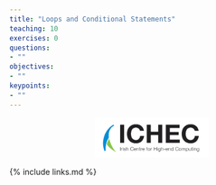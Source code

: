 ```yaml
---
title: "Loops and Conditional Statements"
teaching: 10
exercises: 0
questions:
- ""
objectives:
- ""
keypoints:
- ""
---
```


<p align="center"><img src="../fig/ICHEC_Logo.jpg" width="40%"/></p>


{% include links.md %}
